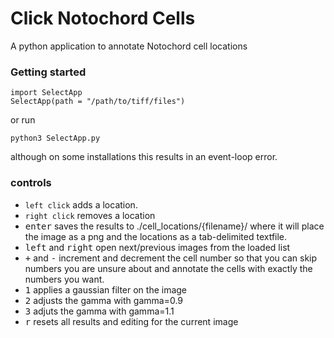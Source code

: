 # Click Notochord Cells
A python application to annotate Notochord cell locations 

### Getting started

```
import SelectApp
SelectApp(path = "/path/to/tiff/files")
```

or run

```
python3 SelectApp.py
```
although on some installations this results in an event-loop error.

### controls
* `left click` adds a location.
* `right click` removes a location
* <kbd>enter</kbd> saves the results to ./cell_locations/{filename}/ where it will place the image as a png and the locations as a tab-delimited textfile.
* <kbd>left</kbd> and <kbd>right</kbd> open next/previous images from the loaded list
* <kbd>+</kbd> and <kbd>-</kbd> increment and decrement the cell number so that you can skip numbers you are unsure about and annotate the cells with exactly the numbers you want.
* <kbd>1</kbd> applies a gaussian filter on the image
* <kbd>2</kbd> adjusts the gamma with gamma=0.9
* <kbd>3</kbd> adjuts the gamma with gamma=1.1
* <kbd>r</kbd> resets all results and editing for the current image
